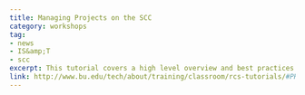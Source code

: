 ```yaml
---
title: Managing Projects on the SCC
category: workshops
tag: 
- news
- IS&amp;T
- scc
excerpt: This tutorial covers a high level overview and best practices for managing projects on the Shared Computing Cluster (SCC). Topics include compute resources, project creation, project management, storage/SU allocation management, and the Buy-In Program. Recommended for new research faculty/staff, Lead Project Investigators (LPIs), Administrative Contacts, and active researchers on the SCC.
link: http://www.bu.edu/tech/about/training/classroom/rcs-tutorials/#PROJMANAGEMENT
---
```

